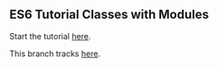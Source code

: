 ## ES6 Tutorial Classes with Modules

Start the tutorial [here](http://ccoenraets.github.io/es6-tutorial).

This branch tracks [here](https://ccoenraets.github.io/es6-tutorial/classes/).

